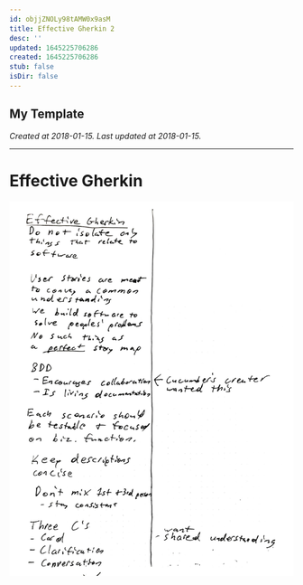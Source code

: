 ```yaml
---
id: objjZNOLy98tAMW0x9asM
title: Effective Gherkin 2
desc: ''
updated: 1645225706286
created: 1645225706286
stub: false
isDir: false
---
```

My Template
---

_Created at 2018-01-15._
_Last updated at 2018-01-15._




---

# Effective Gherkin


![Effective Gherkin.jpg](assets/Effective-Gherkin.jpg)


